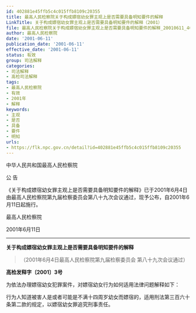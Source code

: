 ```yaml
---
id: 402881e45ffb5c4c015ffb8109c20355
title: 最高人民检察院关于构成嫖宿幼女罪主观上是否需要具备明知要件的解释
LinkTitle: 关于构成嫖宿幼女罪主观上是否需要具备明知要件的解释（2001）
file: 最高人民检察院关于构成嫖宿幼女罪主观上是否需要具备明知要件的解释_20010611_402881e45ffb5c4c015ffb8109c20355.docx
author: 最高人民检察院
date: '2001-06-11'
publication_date: '2001-06-11'
effective_date: '2001-06-11'
status: 有效
group: 司法解释
categories:
- 司法解释
- 高检司法解释
tags:
- 最高人民检察院
- 有效
- 2001年
- 解释
keywords:
- 主观
- 是否
- 具备
- 要件
- 明知
urls:
- https://flk.npc.gov.cn/detail?id=402881e45ffb5c4c015ffb8109c20355
---
```


中华人民共和国最高人民检察院

公 告

《关于构成嫖宿幼女罪主观上是否需要具备明知要件的解释》已于2001年6月4日由最高人民检察院第九届检察委员会第八十九次会议通过，现予公布，自2001年6月11日起施行。

最高人民检察院

2001年6月11日

---

**关于构成嫖宿幼女罪主观上是否需要具备明知要件的解释**

> （2001年6月4日最高人民检察院第九届检察委员会
> 第八十九次会议通过）

**高检发释字〔2001〕3号**

为依法办理嫖宿幼女犯罪案件，对嫖宿幼女行为如何适用法律问题解释如下：

行为人知道被害人是或者可能是不满十四周岁幼女而嫖宿的，适用刑法第三百六十条第二款的规定，以嫖宿幼女罪追究刑事责任。
